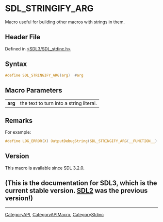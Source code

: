 # SDL_STRINGIFY_ARG

Macro useful for building other macros with strings in them.

## Header File

Defined in [<SDL3/SDL_stdinc.h>](https://github.com/libsdl-org/SDL/blob/main/include/SDL3/SDL_stdinc.h)

## Syntax

```c
#define SDL_STRINGIFY_ARG(arg)  #arg
```

## Macro Parameters

|         |                                         |
| ------- | --------------------------------------- |
| **arg** | the text to turn into a string literal. |

## Remarks

For example:

```c
#define LOG_ERROR(X) OutputDebugString(SDL_STRINGIFY_ARG(__FUNCTION__) ": " X "\n")`
```

## Version

This macro is available since SDL 3.2.0.

## (This is the documentation for SDL3, which is the current stable version. [SDL2](https://wiki.libsdl.org/SDL2/) was the previous version!)



----
[CategoryAPI](CategoryAPI), [CategoryAPIMacro](CategoryAPIMacro), [CategoryStdinc](CategoryStdinc)

